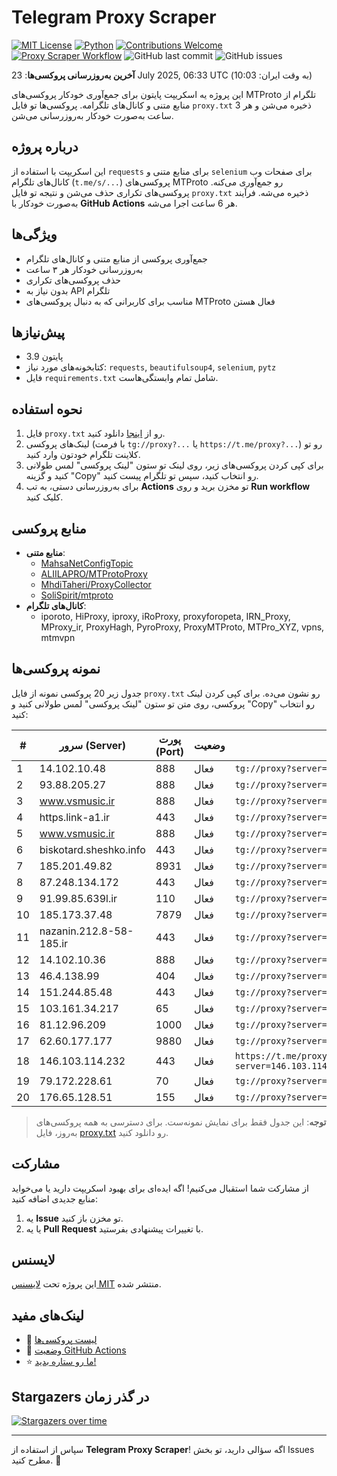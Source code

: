 # Telegram Proxy Scraper

[![MIT License](https://img.shields.io/badge/license-MIT-blue.svg)](https://opensource.org/licenses/MIT)
[![Python](https://img.shields.io/badge/python-3.9-blue)](https://www.python.org/downloads/)
[![Contributions Welcome](https://img.shields.io/badge/contributions-welcome-brightgreen.svg?style=flat)](https://github.com/Argh94/telegram-proxy-scraper/issues)
[![Proxy Scraper Workflow](https://github.com/Poriya58p/telegram-proxy-scraper/actions/workflows/scraper.yml/badge.svg)](https://github.com/Argh94/telegram-proxy-scraper/actions/workflows/scraper.yml)
![GitHub last commit](https://img.shields.io/github/last-commit/Argh94/telegram-proxy-scraper)
![GitHub issues](https://img.shields.io/github/issues/Argh94/telegram-proxy-scraper)

**آخرین به‌روزرسانی پروکسی‌ها**: 23 July 2025, 06:33 UTC (به وقت ایران: 10:03)

این پروژه یه اسکریپت پایتون برای جمع‌آوری خودکار پروکسی‌های MTProto تلگرام از منابع متنی و کانال‌های تلگرامه. پروکسی‌ها تو فایل `proxy.txt` ذخیره می‌شن و هر 3 ساعت به‌صورت خودکار به‌روزرسانی می‌شن.

## درباره پروژه

این اسکریپت با استفاده از `requests` برای منابع متنی و `selenium` برای صفحات وب کانال‌های تلگرام (`t.me/s/...`) پروکسی‌های MTProto رو جمع‌آوری می‌کنه. پروکسی‌های تکراری حذف می‌شن و نتیجه تو فایل `proxy.txt` ذخیره می‌شه. فرآیند به‌صورت خودکار با **GitHub Actions** هر 6 ساعت اجرا می‌شه.

## ویژگی‌ها
- جمع‌آوری پروکسی از منابع متنی و کانال‌های تلگرام
- به‌روزرسانی خودکار هر ۳ ساعت
- حذف پروکسی‌های تکراری
- بدون نیاز به API تلگرام
- مناسب برای کاربرانی که به دنبال پروکسی‌های MTProto فعال هستن

## پیش‌نیازها
- پایتون 3.9
- کتابخونه‌های مورد نیاز: `requests`, `beautifulsoup4`, `selenium`, `pytz`
- فایل `requirements.txt` شامل تمام وابستگی‌هاست.

## نحوه استفاده
1. فایل `proxy.txt` رو از [اینجا](proxy.txt) دانلود کنید.
2. لینک‌های پروکسی (با فرمت `tg://proxy?...` یا `https://t.me/proxy?...`) رو تو کلاینت تلگرام خودتون وارد کنید.
3. برای کپی کردن پروکسی‌های زیر، روی لینک تو ستون "لینک پروکسی" لمس طولانی کنید و گزینه "Copy" رو انتخاب کنید، سپس تو تلگرام پیست کنید.
4. برای به‌روزرسانی دستی، به تب **Actions** تو مخزن برید و روی **Run workflow** کلیک کنید.

## منابع پروکسی
- **منابع متنی**:
  - [MahsaNetConfigTopic](https://raw.githubusercontent.com/MahsaNetConfigTopic/proxy/main/proxies.txt)
  - [ALIILAPRO/MTProtoProxy](https://raw.githubusercontent.com/ALIILAPRO/MTProtoProxy/main/proxy-list.txt)
  - [MhdiTaheri/ProxyCollector](https://raw.githubusercontent.com/MhdiTaheri/ProxyCollector/main/proxy.txt)
  - [SoliSpirit/mtproto](https://raw.githubusercontent.com/SoliSpirit/mtproto/master/all_proxies.txt)
- **کانال‌های تلگرام**:
  - iporoto, HiProxy, iproxy, iRoProxy, proxyforopeta, IRN_Proxy, MProxy_ir, ProxyHagh, PyroProxy, ProxyMTProto, MTPro_XYZ, vpns, mtmvpn

## نمونه پروکسی‌ها
جدول زیر 20 پروکسی نمونه از فایل `proxy.txt` رو نشون می‌ده. برای کپی کردن لینک پروکسی، روی متن تو ستون "لینک پروکسی" لمس طولانی کنید و "Copy" رو انتخاب کنید:

| #  | سرور (Server)       | پورت (Port) | وضعیت     | لینک پروکسی                     |
|----|---------------------|-------------|-----------|---------------------------------|
| 1 | 14.102.10.48 | 888 | فعال | `tg://proxy?server=14.102.10.48&port=888&secret=ee0c30628212cbbd7ac519130205525d1569612e737465616d706f77657265642e636f6d` |
| 2 | 93.88.205.27 | 888 | فعال | `tg://proxy?server=93.88.205.27&port=888&secret=eeNEgYdJvXrFGRMCIMJdCQ` |
| 3 | www.vsmusic.ir | 888 | فعال | `tg://proxy?server=www.vsmusic.ir&port=888&secret=eeNEgYdJvXrFGRMCIMJdCQ` |
| 4 | https.link-a1.ir | 443 | فعال | `tg://proxy?server=https.link-a1.ir&port=443&secret=eed77db43ee3721f0fcb40a4ff63b5cd276D656469612E737465616D706F77657265642E636F6D` |
| 5 | www.vsmusic.ir | 888 | فعال | `tg://proxy?server=www.vsmusic.ir&port=888&secret=7gwwYoISy716xRkTAgVSXRVpYS5zdGVhbXBvd2VyZWQuY29t` |
| 6 | biskotard.sheshko.info | 443 | فعال | `tg://proxy?server=biskotard.sheshko.info&port=443&secret=1603010200010001fc030386e24c3add` |
| 7 | 185.201.49.82 | 8931 | فعال | `tg://proxy?server=185.201.49.82&port=8931&secret=7pFJe_ScgSQ6tgcXkp7bAAlhamF4Ljk1MzIuMTAuZG5zLjEzLkhhMzE4MjAxNS5zcGVlZHRlc3QubmV0` |
| 8 | 87.248.134.172 | 443 | فعال | `tg://proxy?server=87.248.134.172&port=443&secret=ee0000f00f0f775555fffffff5006e2e696D656469612E737465616D706F77657265642E636F6D)__` |
| 9 | 91.99.85.639l.ir | 110 | فعال | `tg://proxy?server=91.99.85.639l.ir&port=110&secret=7gAA8A8Pd1VV____9QBuLmktLXcuZ28tLS0=](https://t.me/netv2reyng` |
| 10 | 185.173.37.48 | 7879 | فعال | `tg://proxy?server=185.173.37.48&port=7879&secret=7gAA8A8Pd1VV____9QBuLmltZWRpYS5zdGVhbXBvd2VyZWQuY29t` |
| 11 | nazanin.212.8-58-185.ir | 443 | فعال | `tg://proxy?server=nazanin.212.8-58-185.ir&port=443&secret=1320PuNyHw_LQKT_Y7XNJw==` |
| 12 | 14.102.10.36 | 888 | فعال | `tg://proxy?server=14.102.10.36&port=888&secret=eeNEgYdJvXrFGRMCIMJdCQ` |
| 13 | 46.4.138.99 | 404 | فعال | `tg://proxy?server=46.4.138.99&port=404&secret=eeNEgYdJvXrFGRMCIMJdCQ==` |
| 14 | 151.244.85.48 | 443 | فعال | `tg://proxy?server=151.244.85.48&port=443&secret=eed77db43ee3721f0fcb40a4ff6` |
| 15 | 103.161.34.217 | 65 | فعال | `tg://proxy?server=103.161.34.217&port=65&secret=eeNEgYdJvXrFGRMCIMJdCQ` |
| 16 | 81.12.96.209 | 1000 | فعال | `tg://proxy?server=81.12.96.209&port=1000&secret=7qi6jdKKygIxFalhsTItDWZ3d3cuY2Jsb3VkY2RuLmNvbQ` |
| 17 | 62.60.177.177 | 9880 | فعال | `tg://proxy?server=62.60.177.177&port=9880&secret=ee0000f00f0f775555fffffff5006e2e696d656469612e737465616d706f77657265642e636f6d` |
| 18 | 146.103.114.232 | 443 | فعال | `https://t.me/proxy?server=146.103.114.232&port=443&secret=eeNEgYdJvXrFGRMCIMJdCQRueWVrdGFuZXQuY29tZmFyYWthdi5jb212YW4ubmFqdmEuY29tAAAAAAAAAAAAAAAAAAAAAAAAAAAAAAAAAAAAAAAAAAAAAAAAAAAAAAAAAAAAAAAAAAAAAAAAAAAAAAAAAAAAAAAAAAAAAAAAAAAAAAA` |
| 19 | 79.172.228.61 | 70 | فعال | `tg://proxy?server=79.172.228.61&port=70&secret=ee0000f00f0f775555fffffff5006e2e696D656469612E737465616D706F77657265642E636F6D` |
| 20 | 176.65.128.51 | 155 | فعال | `tg://proxy?server=176.65.128.51&port=155&secret=ee07df7df7df7dffdffc07646f776e6c6f61642e77696e646f77737570646174652e636f6d` |


> **توجه**: این جدول فقط برای نمایش نمونه‌ست. برای دسترسی به همه پروکسی‌های به‌روز، فایل [proxy.txt](proxy.txt) رو دانلود کنید.

## مشارکت
از مشارکت شما استقبال می‌کنیم! اگه ایده‌ای برای بهبود اسکریپت دارید یا می‌خواید منابع جدیدی اضافه کنید:
1. یه **Issue** تو مخزن باز کنید.
2. یا یه **Pull Request** با تغییرات پیشنهادی بفرستید.

## لایسنس
این پروژه تحت [لایسنس MIT](LICENSE) منتشر شده.

## لینک‌های مفید
- 📄 [لیست پروکسی‌ها](proxy.txt)
- 🚀 [وضعیت GitHub Actions](https://github.com/Argh94/telegram-proxy-scraper/actions)
- ⭐ [ما رو ستاره بدید!](https://github.com/Argh94/telegram-proxy-scraper)

## Stargazers در گذر زمان
[![Stargazers over time](https://starchart.cc/Argh94/telegram-proxy-scraper.svg?variant=adaptive)](https://starchart.cc/Argh94/telegram-proxy-scraper)

---

سپاس از استفاده از **Telegram Proxy Scraper**! اگه سؤالی دارید، تو بخش Issues مطرح کنید. 🌟

